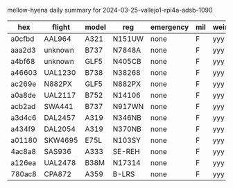 mellow-hyena daily summary for 2024-03-25-vallejo1-rpi4a-adsb-1090

|hex|flight|model|reg|emergency|mil|weirdo|
|--|--|--|--|--|--|--|
|a0cfbd|AAL964|A321|N151UW|none|F|yyy|
|aaa2d3|unknown|B737|N7848A|none|F|yyy|
|a4bf68|unknown|GLF5|N405CB|none|F|yyy|
|a46603|UAL1230|B738|N38268|none|F|yyy|
|ac269e|N882PX|GLF5|N882PX|none|F|yyy|
|a0a8de|UAL2117|B752|N14106|none|F|yyy|
|acb2ad|SWA441|B737|N917WN|none|F|yyy|
|a3d4c6|DAL2457|A319|N346NB|none|F|yyy|
|a434f9|DAL2054|A319|N370NB|none|F|yyy|
|a01180|SKW4695|E75L|N103SY|none|F|yyy|
|4ac8a8|SAS936|A333|SE-REH|none|F|yyy|
|a126ea|UAL2478|B38M|N17314|none|F|yyy|
|780ac8|CPA872|A359|B-LRS|none|F|yyy|
